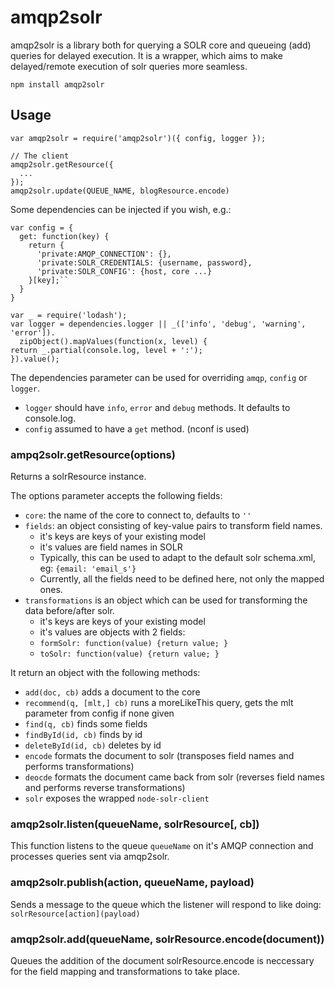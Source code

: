 # amqp2solr
amqp2solr is a library both for querying a SOLR core and queueing (add) queries for delayed execution. 
It is a wrapper, which aims to make delayed/remote execution of solr queries more seamless.

    npm install amqp2solr

## Usage
    var amqp2solr = require('amqp2solr')({ config, logger });
    
    // The client
    amqp2solr.getResource({ 
      ...
    });
    amqp2solr.update(QUEUE_NAME, blogResource.encode)
    
    

Some dependencies can be injected if you wish, e.g.:

    var config = {
      get: function(key) {
        return {
          'private:AMQP_CONNECTION': {},
          'private:SOLR_CREDENTIALS: {username, password},
          'private:SOLR_CONFIG': {host, core ...}
        }[key];``
      }
    }
    
    var _ = require('lodash');
    var logger = dependencies.logger || _(['info', 'debug', 'warning', 'error']).
      zipObject().mapValues(function(x, level) {
    return _.partial(console.log, level + ':');
    }).value();

The dependencies parameter can be used for overriding ``amqp``, ``config`` or ``logger``.

- ``logger`` should have ``info``, ``error`` and ``debug`` methods. It defaults to console.log.
- ``config`` assumed to have a ``get`` method. (nconf is used)

### ampq2solr.getResource(options)
Returns a solrResource instance. 

The options parameter accepts the following fields:

- ``core``: the name of the core to connect to, defaults to ``''``
- ``fields``: an object consisting of key-value pairs to transform field names.
  - it's keys are keys of your existing model
  - it's values are field names in SOLR
  - Typically, this can be used to adapt to the default solr schema.xml, eg: ``{email: 'email_s'}``
  - Currently, all the fields need to be defined here, not only the mapped ones.
- ``transformations`` is an object which can be used for transforming the data before/after solr.
  - it's keys are keys of your existing model
  - it's values are objects with 2 fields:
  - ``formSolr: function(value) {return value; }``
  - ``toSolr: function(value) {return value; }``

It return an object with the following methods:

- ``add(doc, cb)`` adds a document to the core
- ``recommend(q, [mlt,] cb)`` runs a moreLikeThis query, gets the mlt parameter from config if none given
- ``find(q, cb)`` finds some fields
- ``findById(id, cb)`` finds by id
- ``deleteById(id, cb)`` deletes by id
- ``encode`` formats the document to solr (transposes field names and performs transformations)
- ``deocde`` formats the document came back from solr (reverses field names and performs reverse transformations)
- ``solr`` exposes the wrapped ``node-solr-client``

### amqp2solr.listen(queueName, solrResource[, cb])
This function listens to the queue ``queueName`` on it's AMQP connection and processes queries sent via amqp2solr.

### amqp2solr.publish(action, queueName, payload)
Sends a message to the queue which the listener will respond to like doing:  ``solrResource[action](payload)``

### amqp2solr.add(queueName, solrResource.encode(document))
Queues the addition of the document
solrResource.encode is neccessary for the field mapping and transformations to take place.
 